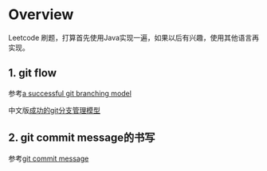 # Overview

Leetcode 刷题，打算首先使用Java实现一遍，如果以后有兴趣，使用其他语言再实现。

## 1. git flow
参考[a successful git branching model](http://nvie.com/posts/a-successful-git-branching-model/)

中文版[成功的git分支管理模型](http://www.ituring.com.cn/article/56870)
## 2. git commit message的书写

参考[git commit message](https://wiki.openstack.org/wiki/GitCommitMessages)

##
